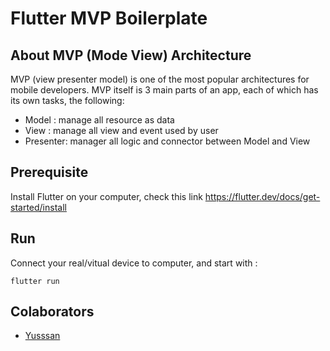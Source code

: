 # Flutter MVP Boilerplate 

## About MVP (Mode View) Architecture
MVP (view presenter model) is one of the most popular architectures for mobile developers. MVP itself is 3 main parts of an app, each of which has its own tasks, the following:
- Model : manage all resource as data
- View : manage all view and event used by user
- Presenter: manager all logic and connector between Model and View

## Prerequisite 
Install Flutter on your computer, check this link https://flutter.dev/docs/get-started/install 

## Run
Connect your real/vitual device to computer, and start with :
```
flutter run
```


## Colaborators 

- [Yusssan](https://yussan.github.io)